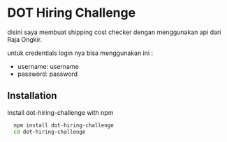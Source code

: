 # DOT Hiring Challenge

disini saya membuat shipping cost checker dengan menggunakan api dari Raja Ongkir.

untuk credentials login nya bisa menggunakan ini :

- username: username
- password: password

## Installation

Install dot-hiring-challenge with npm

```bash
  npm install dot-hiring-challenge
  cd dot-hiring-challenge
```
